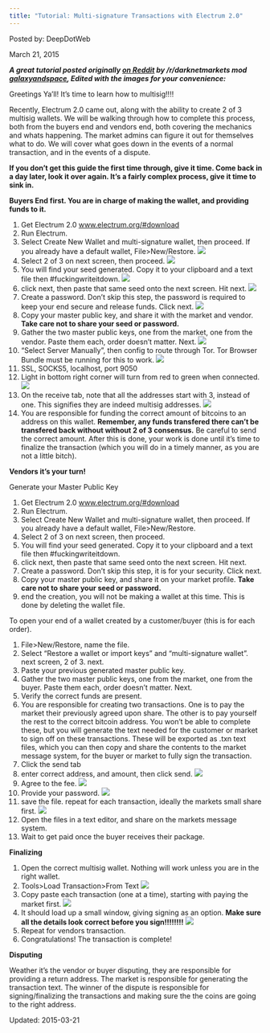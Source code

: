 ```yaml
---
title: "Tutorial: Multi-signature Transactions with Electrum 2.0"
---
```


Posted by: DeepDotWeb 

<span>March 21, 2015</span>

<p><strong><em>A great tutorial posted originally <a href="http://www.reddit.com/r/DarkNetMarkets/comments/2znvmi/guide_multisignature_transactions_with_electrum_20/">on Reddit</a> by /r/darknetmarkets mod <a href="http://www.reddit.com/user/galaxyandspace">galaxyandspace</a>, Edited with the images for your convenience:</em></strong></p>
<p>Greetings Ya&#8217;ll! It&#8217;s time to learn how to multisig!!!!</p>
<p>Recently, Electrum 2.0 came out, along with the ability to create 2 of 3 multisig wallets. We will be walking through how to complete this process, both from the buyers end and vendors end, both covering the mechanics and whats happening. The market admins can figure it out for themselves what to do. We will cover what goes down in the events of a normal transaction, and in the events of a dispute.</p>
<p><strong>If you don&#8217;t get this guide the first time through, give it time. Come back in a day later, look it over again. It&#8217;s a fairly complex process, give it time to sink in.</strong></p>
<p><strong>Buyers End first. You are in charge of making the wallet, and providing funds to it.</strong></p>
<ol>
<li>Get Electrum 2.0 <a href="http://www.electrum.org/#download">www.electrum.org/#download</a></li>
<li>Run Electrum.</li>
<li>Select Create New Wallet and multi-signature wallet, then proceed. If you already have a default wallet, File&gt;New/Restore. 

<img src="https://G-I-R.github.io/deepdotweb/imgs/2015/03/rY1ld7W1.png">

<li>Select 2 of 3 on next screen, then proceed. 

<img src="https://G-I-R.github.io/deepdotweb/imgs/2015/03/07fuv1S1.png">

<li>You will find your seed generated. Copy it to your clipboard and a text file then #fuckingwriteitdown. 

<img src="https://G-I-R.github.io/deepdotweb/imgs/2015/03/JBtMEuC1.png">

<li>click next, then paste that same seed onto the next screen. Hit next. 

<img src="https://G-I-R.github.io/deepdotweb/imgs/2015/03/P4vtfDy1.png">

<li>Create a password. Don&#8217;t skip this step, the password is required to keep your end secure and release funds. Click next. 

<img src="https://G-I-R.github.io/deepdotweb/imgs/2015/03/uagOa7k1.png">

<li>Copy your master public key, and share it with the market and vendor. <strong>Take care not to share your seed or password.</strong></li>
<li>Gather the two master public keys, one from the market, one from the vendor. Paste them each, order doesn&#8217;t matter. Next. 

<img src="https://G-I-R.github.io/deepdotweb/imgs/2015/03/9.png">

<li>&#8220;Select Server Manually&#8221;, then config to route through Tor. Tor Browser Bundle must be running for this to work. 

<img src="https://G-I-R.github.io/deepdotweb/imgs/2015/03/LLlq6l31.png">

<li>SSL, SOCKS5, localhost, port 9050</li>
<li>Light in bottom right corner will turn from red to green when connected. 

<img src="https://G-I-R.github.io/deepdotweb/imgs/2015/03/icGh48S1.png">

<li>On the receive tab, note that all the addresses start with 3, instead of one. This signifies they are indeed multisig addresses. 

<img src="https://G-I-R.github.io/deepdotweb/imgs/2015/03/XSi87T61.png">

<li>You are responsible for funding the correct amount of bitcoins to an address on this wallet. <strong>Remember, any funds transfered there can&#8217;t be transfered back without without 2 of 3 consensus.</strong> Be careful to send the correct amount. After this is done, your work is done until it&#8217;s time to finalize the transaction (which you will do in a timely manner, as you are not a little bitch).</li>
</ol>
<p><strong>Vendors it&#8217;s your turn!</strong></p>
<p>Generate your Master Public Key</p>
<ol>
<li>Get Electrum 2.0 <a href="http://www.electrum.org/#download">www.electrum.org/#download</a></li>
<li>Run Electrum.</li>
<li>Select Create New Wallet and multi-signature wallet, then proceed. If you already have a default wallet, File&gt;New/Restore.</li>
<li>Select 2 of 3 on next screen, then proceed.</li>
<li>You will find your seed generated. Copy it to your clipboard and a text file then #fuckingwriteitdown.</li>
<li>click next, then paste that same seed onto the next screen. Hit next.</li>
<li>Create a password. Don&#8217;t skip this step, it is for your security. Click next.</li>
<li>Copy your master public key, and share it on your market profile. <strong>Take care not to share your seed or password.</strong></li>
<li>end the creation, you will not be making a wallet at this time. This is done by deleting the wallet file.</li>
</ol>
<p>To open your end of a wallet created by a customer/buyer (this is for each order).</p>
<ol>
<li>File&gt;New/Restore, name the file.</li>
<li>Select &#8220;Restore a wallet or import keys&#8221; and &#8220;multi-signature wallet&#8221;. next screen, 2 of 3. next.</li>
<li>Paste your previous generated master public key.</li>
<li>Gather the two master public keys, one from the market, one from the buyer. Paste them each, order doesn&#8217;t matter. Next.</li>
<li>Verify the correct funds are present.</li>
<li>You are responsible for creating two transactions. One is to pay the market their previously agreed upon share. The other is to pay yourself the rest to the correct bitcoin address. You won&#8217;t be able to complete these, but you will generate the text needed for the customer or market to sign off on these transactions. These will be exported as .txn text files, which you can then copy and share the contents to the market message system, for the buyer or market to fully sign the transaction.</li>
<li>Click the send tab</li>
<li>enter correct address, and amount, then click send. 

<img src="https://G-I-R.github.io/deepdotweb/imgs/2015/03/tF6Q5UU1.png">

<li>Agree to the fee. 

<img src="https://G-I-R.github.io/deepdotweb/imgs/2015/03/SYpij6f1.png">

<li>Provide your password. 

<img src="https://G-I-R.github.io/deepdotweb/imgs/2015/03/ThOmmBj1.png">

<li>save the file. repeat for each transaction, ideally the markets small share first. 

<img src="https://G-I-R.github.io/deepdotweb/imgs/2015/03/tly8Pn31.png">

<li>Open the files in a text editor, and share on the markets message system.</li>
<li>Wait to get paid once the buyer receives their package.</li>
</ol>
<p><strong>Finalizing</strong></p>
<ol>
<li>Open the correct multisig wallet. Nothing will work unless you are in the right wallet.</li>
<li>Tools&gt;Load Transaction&gt;From Text 

<img src="https://G-I-R.github.io/deepdotweb/imgs/2015/03/tCisnTX1.png">

<li>Copy paste each transaction (one at a time), starting with paying the market first. 

<img src="https://G-I-R.github.io/deepdotweb/imgs/2015/03/ev3g9ml1.png">

<li>It should load up a small window, giving signing as an option. <strong>Make sure all the details look correct before you sign!!!!!!!!</strong> 

<img src="https://G-I-R.github.io/deepdotweb/imgs/2015/03/DnbCZLN1.png">

<li>Repeat for vendors transaction.</li>
<li>Congratulations! The transaction is complete!</li>
</ol>
<p><strong>Disputing</strong></p>
<p>Weather it&#8217;s the vendor or buyer disputing, they are responsible for providing a return address. The market is responsible for generating the transaction text. The winner of the dispute is responsible for signing/finalizing the transactions and making sure the the coins are going to the right address.</p>

Updated: 2015-03-21